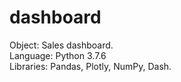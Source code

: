 # dashboard
Object: Sales dashboard.    
Language: Python 3.7.6    
Libraries: Pandas, Plotly, NumPy, Dash.   
